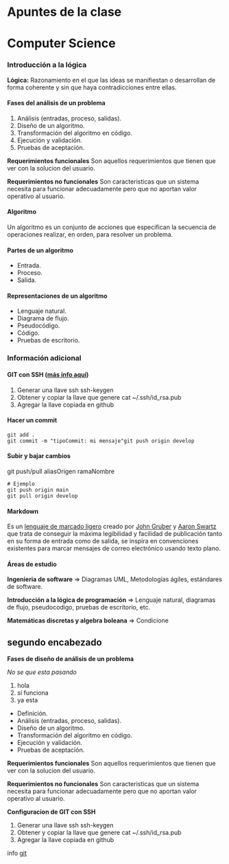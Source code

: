 # Apuntes de la clase

# Computer Science

### Introducción a la lógica

**Lógica:** Razonamiento en el que las ideas se manifiestan o  desarrollan de forma coherente y sin que haya contradicciones entre ellas.

#### **Fases del análisis de un problema**

1. Análisis (entradas, proceso, salidas).
2. Diseño de un algoritmo.
3. Transformación del algoritmo en código.
4. Ejecución y validación.
5. Pruebas de aceptación.

**Requerimientos funcionales**
Son aquellos requerimientos que tienen que ver con la solucion del usuario.

**Requerimientos no funcionales**
Son caracteristicas que un sistema necesita para funcionar adecuadamente pero que no aportan valor operativo al usuario.

#### Algoritmo

Un algoritmo es un conjunto de acciones que especifican la secuencia de operaciones realizar, en orden, para resolver un problema.

#### Partes de un algoritmo

* Entrada.
* Proceso.
* Salida.

#### Representaciones de un algoritmo

* Lenguaje natural.
* Diagrama de flujo.
* Pseudocódigo.
* Código.
* Pruebas de escritorio.

### Información adicional

#### **GIT con SSH ([más info aquí](https://git-scm.com/book/es/v2/Git-en-el-Servidor-Generando-tu-clave-p%C3%BAblica-SSH))**

1. Generar una llave ssh
   ssh-keygen
2. Obtener y copiar la llave que genere
   cat ~/.ssh/id_rsa.pub
3. Agregar la llave copiada en github

#### **Hacer un commit**

```
git add .
git commit -m "tipoCommit: mi mensaje"git push origin develop
```

#### **Subir y bajar cambios**

git push/pull aliasOrigen ramaNombre

```
# Ejemplo
git push origin main
git pull origin develop

```

#### **Markdown**

Es un [lenguaje de marcado ligero](https://es.wikipedia.org/wiki/Lenguajes_de_marcas_ligeros "Lenguajes de marcas ligeros") creado por [John Gruber](https://en.wikipedia.org/wiki/John_Gruber "en:John Gruber") y [Aaron Swartz](https://es.wikipedia.org/wiki/Aaron_Swartz "Aaron Swartz") que trata de conseguir la máxima legibilidad y facilidad de publicación tanto en su forma de entrada como de salida, se inspira en convenciones existentes para marcar mensajes de correo electrónico usando texto plano.

#### **Áreas de estudio**

**Ingenieria de software** => Diagramas UML, Metodologías ágiles, estándares de software.

**Introducción a la lógica de programación** => Lenguaje natural, diagramas de flujo, pseudocodigo, pruebas de escritorio, etc.

**Matemáticas discretas y algebra boleana** => Condicione

## segundo encabezado

**Fases de diseño de análisis de un problema**

*No se que esta pasando*

1. hola
2. si funciona
3. ya esta

* Definición.
* Análisis (entradas, proceso, salidas).
* Diseño de un algoritmo.
* Transformación del algoritmo en código.
* Ejecución y validación.
* Pruebas de aceptación.

**Requerimientos funcionales**
Son aquellos requerimientos que tienen que ver con la solucion del usuario.

**Requerimientos no funcionales**
Son caracteristicas que un sistema necesita para funcionar adecuadamente pero que no aportan valor operativo al usuario.

**Configuracion de GIT con SSH**

1. Generar una llave ssh
   ssh-keygen
2. Obtener y copiar la llave que genere
   cat ~/.ssh/id_rsa.pub
3. Agregar la llave copiada en github

info [git](https://git-scm.com/book/es/v2/Git-en-el-Servidor-Generando-tu-clave-p%C3%BAblica-SSH)
